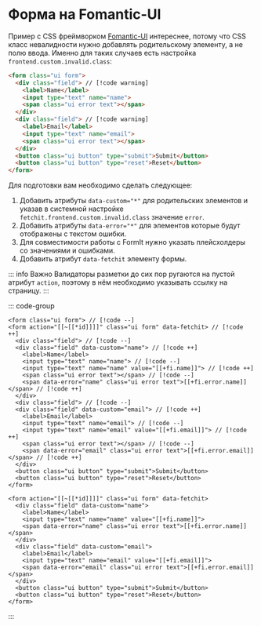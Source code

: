 # Форма на Fomantic-UI

Пример с CSS фреймворком [Fomantic-UI](https://fomantic-ui.com/) интереснее, потому что CSS класс невалидности нужно добавлять родительскому элементу, а не полю ввода. Именно для таких случаев есть настройка `frontend.custom.invalid.class`:

```html
<form class="ui form">
  <div class="field"> // [!code warning]
    <label>Name</label>
    <input type="text" name="name">
    <span class="ui error text"></span>
  </div>
  <div class="field"> // [!code warning]
    <label>Email</label>
    <input type="text" name="email">
    <span class="ui error text"></span>
  </div>
  <button class="ui button" type="submit">Submit</button>
  <button class="ui button" type="reset">Reset</button>
</form>
```

Для подготовки вам необходимо сделать следующее:

1. Добавить атрибуты `data-custom="*"` для родительских элементов и указав в системной настройке `fetchit.frontend.custom.invalid.class` значение `error`.
2. Добавить атрибуты `data-error="*"` для элементов которые будут отображены с текстом ошибки.
3. Для совместимости работы с FormIt нужно указать плейсхолдеры со значениями и ошибками.
4. Добавить атрибут `data-fetchit` элементу формы. <Badge type="info" text="Необязательно" />

::: info Важно
Валидаторы разметки до сих пор ругаются на пустой атрибут `action`, поэтому в нём необходимо указывать ссылку на страницу.
:::

::: code-group
```modx [Изменения]
<form class="ui form"> // [!code --]
<form action="[[~[[*id]]]]" class="ui form" data-fetchit> // [!code ++]
  <div class="field"> // [!code --]
  <div class="field" data-custom="name"> // [!code ++]
    <label>Name</label>
    <input type="text" name="name"> // [!code --]
    <input type="text" name="name" value="[[+fi.name]]"> // [!code ++]
    <span class="ui error text"></span> // [!code --]
    <span data-error="name" class="ui error text">[[+fi.error.name]]</span> // [!code ++]
  </div>
  <div class="field"> // [!code --]
  <div class="field" data-custom="email"> // [!code ++]
    <label>Email</label>
    <input type="text" name="email"> // [!code --]
    <input type="text" name="email" value="[[+fi.email]]"> // [!code ++]
    <span class="ui error text"></span> // [!code --]
    <span data-error="email" class="ui error text">[[+fi.error.email]]</span> // [!code ++]
  </div>
  <button class="ui button" type="submit">Submit</button>
  <button class="ui button" type="reset">Reset</button>
</form>
```
```modx [Готовая разметка]
<form action="[[~[[*id]]]]" class="ui form" data-fetchit>
  <div class="field" data-custom="name">
    <label>Name</label>
    <input type="text" name="name" value="[[+fi.name]]">
    <span data-error="name" class="ui error text">[[+fi.error.name]]</span>
  </div>
  <div class="field" data-custom="email">
    <label>Email</label>
    <input type="text" name="email" value="[[+fi.email]]">
    <span data-error="email" class="ui error text">[[+fi.error.email]]</span>
  </div>
  <button class="ui button" type="submit">Submit</button>
  <button class="ui button" type="reset">Reset</button>
</form>
```
:::
